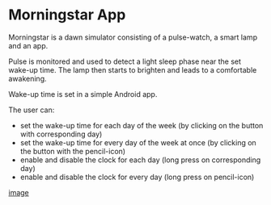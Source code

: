 # Morningstar App
Morningstar is a dawn simulator consisting of a pulse-watch, a smart lamp and an app.

Pulse is monitored and used to detect a light sleep phase near the set wake-up time. The lamp then starts to brighten and leads to a comfortable awakening.

Wake-up time is set in a simple Android app.

The user can:
* set the wake-up time for each day of the week (by clicking on the button with corresponding day)
* set the wake-up time for every day of the week at once (by clicking on the button with the pencil-icon)
* enable and disable the clock for each day (long press on corresponding day)
* enable and disable the clock for every day (long press on pencil-icon)

[image](images/MorningstarSurface.jpg)
